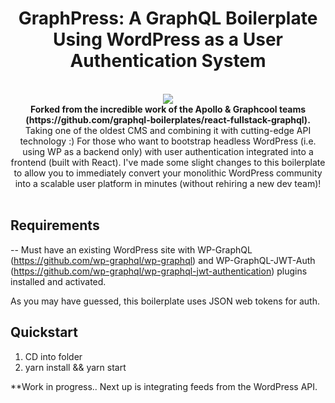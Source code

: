 <h1 align="center"><strong>GraphPress: A GraphQL Boilerplate Using WordPress as a User Authentication System</strong></h1>

<br />

<div align="center"><img src="https://s3.amazonaws.com/codelize/GraphPress.png" /></div></center>

<div align="center"><strong>Forked from the incredible work of the Apollo & Graphcool teams (https://github.com/graphql-boilerplates/react-fullstack-graphql).</strong></div>
<div align="center">Taking one of the oldest CMS and combining it with cutting-edge API technology :) For those who want to bootstrap headless WordPress (i.e. using WP as a backend only) with user authentication integrated into a frontend (built with React). I've made some slight changes to this boilerplate to allow you to immediately convert your monolithic WordPress community into a scalable user platform in minutes (without rehiring a new dev team)!</div>

<br />

## Requirements
-- Must have an existing WordPress site with WP-GraphQL (https://github.com/wp-graphql/wp-graphql) and WP-GraphQL-JWT-Auth (https://github.com/wp-graphql/wp-graphql-jwt-authentication) plugins installed and activated.

As you may have guessed, this boilerplate uses JSON web tokens for auth.

## Quickstart

1. CD into folder
2. yarn install && yarn start

**Work in progress.. Next up is integrating feeds from the WordPress API.
